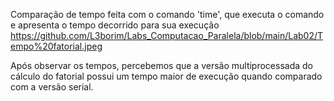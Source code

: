 Comparação de tempo feita com o comando 'time', que executa o comando e apresenta o tempo decorrido para sua execução
https://github.com/L3borim/Labs_Computacao_Paralela/blob/main/Lab02/Tempo%20fatorial.jpeg

Após observar os tempos, percebemos que a versão multiprocessada do cálculo do fatorial possui um tempo maior de execução quando comparado com a versão serial.

